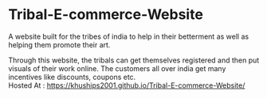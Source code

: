 # Tribal-E-commerce-Website

A website built for the tribes of india to help in their betterment as well as helping them promote their art.

Through this website, the tribals can get themselves registered and then put visuals of their work online.
The customers all over india get many incentives like discounts, coupons etc.
<br>
Hosted At : https://khuships2001.github.io/Tribal-E-commerce-Website/
